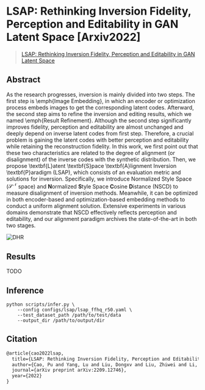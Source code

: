 # LSAP: Rethinking Inversion Fidelity, Perception and Editability in GAN Latent Space [Arxiv2022]

> [LSAP: Rethinking Inversion Fidelity, Perception and Editability in GAN Latent Space](https://arxiv.org/abs/2301.12141)

## Abstract

As the research progresses, inversion is mainly divided into two steps. The first step is \emph{Image Embedding}, in which an encoder or optimization process embeds images to get the corresponding latent codes. Afterward, the second step aims to refine the inversion and editing results, which we named \emph{Result Refinement}. Although the second step significantly improves fidelity, perception and editability are almost unchanged and deeply depend on inverse latent codes from first step. Therefore, a crucial problem is gaining the latent codes with better perception and editability while retaining the reconstruction fidelity. In this work, we first point out that these two characteristics are related to the degree of alignment (or disalignment) of the inverse codes with the synthetic distribution. Then, we propose \textbf{L}atent \textbf{S}pace \textbf{A}lignment Inversion \textbf{P}aradigm (LSAP), which consists of an evaluation metric and solutions for inversion. Specifically, we introduce Normalized Style Space ($\mathcal{S^N}$ space) and **N**ormalized **S**tyle Space **C**osine **D**istance (NSCD) to measure disalignment of inversion methods. Meanwhile, it can be optimized in both encoder-based and optimization-based embedding methods to conduct a uniform alignment solution. Extensive experiments in various domains demonstrate that NSCD effectively reflects perception and editability, and our alignment paradigm archives the state-of-the-art in both two stages. 

![DHR](../../docs/lsap.png)

## Results

TODO

## Inference

```
python scripts/infer.py \
	--config configs/lsap/lsap_ffhq_r50.yaml \
	--test_dataset_path /path/to/test/data
    --output_dir /path/to/output/dir
```

## Citation

```latex
@article{cao2022lsap,
  title={LSAP: Rethinking Inversion Fidelity, Perception and Editability in GAN Latent Space},
  author={Cao, Pu and Yang, Lu and Liu, Dongxv and Liu, Zhiwei and Li, Shan and Song, Qing},
  journal={arXiv preprint arXiv:2209.12746},
  year={2022}
}
```

